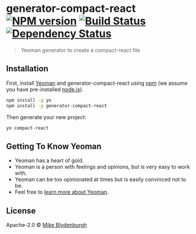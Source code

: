 # generator-compact-react [![NPM version][npm-image]][npm-url] [![Build Status][travis-image]][travis-url] [![Dependency Status][daviddm-image]][daviddm-url]
> Yeoman generator to create a compact-react file

## Installation

First, install [Yeoman](http://yeoman.io) and generator-compact-react using [npm](https://www.npmjs.com/) (we assume you have pre-installed [node.js](https://nodejs.org/)).

```bash
npm install -g yo
npm install -g generator-compact-react
```

Then generate your new project:

```bash
yo compact-react
```

## Getting To Know Yeoman

 * Yeoman has a heart of gold.
 * Yeoman is a person with feelings and opinions, but is very easy to work with.
 * Yeoman can be too opinionated at times but is easily convinced not to be.
 * Feel free to [learn more about Yeoman](http://yeoman.io/).

## License

Apache-2.0 © [Mike Blydenburgh](https://github.com/mblydenburgh)


[npm-image]: https://badge.fury.io/js/generator-compact-react.svg
[npm-url]: https://npmjs.org/package/generator-compact-react
[travis-image]: https://travis-ci.com/mblydenburgh/generator-compact-react.svg?branch=master
[travis-url]: https://travis-ci.com/mblydenburgh/generator-compact-react
[daviddm-image]: https://david-dm.org/mblydenburgh/generator-compact-react.svg?theme=shields.io
[daviddm-url]: https://david-dm.org/mblydenburgh/generator-compact-react
